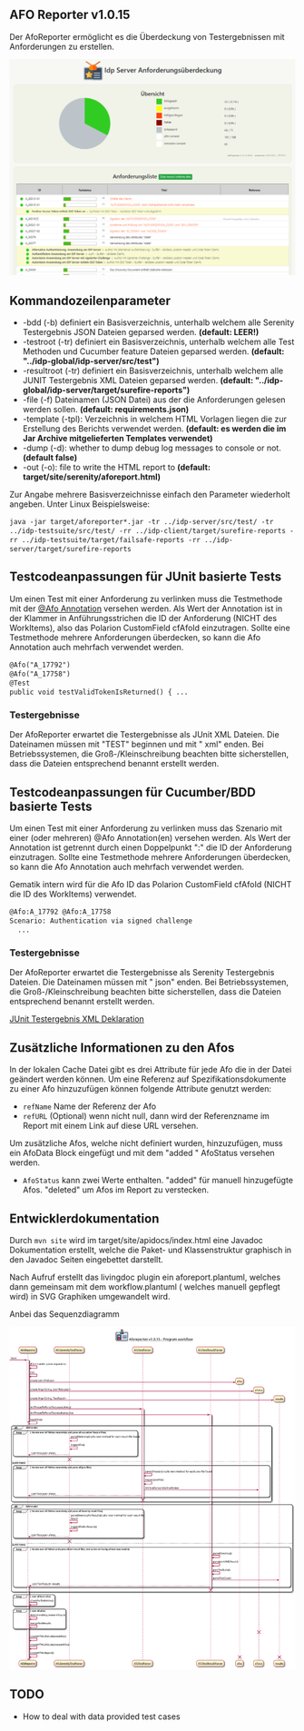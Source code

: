 ## AFO Reporter v1.0.15

Der AfoReporter ermöglicht es die Überdeckung von Testergebnissen mit Anforderungen zu erstellen.

![Afoüberdeckungsbericht](./doc/images/AfoReportExample.png)

## Kommandozeilenparameter

* -bdd (-b) definiert ein Basisverzeichnis, unterhalb welchem alle Serenity Testergebnis JSON Dateien geparsed werden.
  **(default: LEER!)**
* -testroot (-tr) definiert ein Basisverzeichnis, unterhalb welchem alle Test Methoden und Cucumber feature Dateien
  geparsed werden.
  **(default: "../idp-global/idp-server/src/test")**
* -resultroot (-tr) definiert ein Basisverzeichnis, unterhalb welchem alle JUNIT Testergebnis XML Dateien geparsed
  werden.
  **(default: "../idp-global/idp-server/target/surefire-reports")**
* -file (-f) Dateinamen (JSON Datei) aus der die Anforderungen gelesen werden sollen.
  **(default: requirements.json)**
* -template (-tpl): Verzeichnis in welchem HTML Vorlagen liegen die zur Erstellung des Berichts verwendet werden.
  **(default: es werden die im Jar Archive mitgelieferten Templates verwendet)**
* -dump (-d): whether to dump debug log messages to console or not. **(default false)**
* -out (-o): file to write the HTML report to **(default: target/site/serenity/aforeport.html)**

Zur Angabe mehrere Basisverzeichnisse einfach den Parameter wiederholt angeben. Unter Linux Beispielsweise:

```
java -jar target/aforeporter*.jar -tr ../idp-server/src/test/ -tr ../idp-testsuite/src/test/ -rr ../idp-client/target/surefire-reports -rr ../idp-testsuite/target/failsafe-reports -rr ../idp-server/target/surefire-reports
```

## Testcodeanpassungen für JUnit basierte Tests

Um einen Test mit einer Anforderung zu verlinken muss die Testmethode mit
der [@Afo Annotation](src/main/java/de/gematik/idp/tests/Afo.java) versehen werden. Als Wert der Annotation ist in der
Klammer in Anführungsstrichen die ID der Anforderung (NICHT des WorkItems), also das Polarion CustomField cfAfoId
einzutragen. Sollte eine Testmethode mehrere Anforderungen überdecken, so kann die Afo Annotation auch mehrfach
verwendet werden.

```
@Afo("A_17792")
@Afo("A_17758")
@Test
public void testValidTokenIsReturned() { ...
```

### Testergebnisse

Der AfoReporter erwartet die Testergebnisse als JUnit XML Dateien. Die Dateinamen müssen mit "TEST" beginnen und mit "
xml" enden. Bei Betriebssystemen, die Groß-/Kleinschreibung beachten bitte sicherstellen, dass die Dateien entsprechend
benannt erstellt werden.

## Testcodeanpassungen für Cucumber/BDD basierte Tests

Um einen Test mit einer Anforderung zu verlinken muss das Szenario mit einer (oder mehreren) @Afo Annotation(en)
versehen werden. Als Wert der Annotation ist getrennt durch einen Doppelpunkt ":" die ID der Anforderung einzutragen.
Sollte eine Testmethode mehrere Anforderungen überdecken, so kann die Afo Annotation auch mehrfach verwendet werden.

Gematik intern wird für die Afo ID das Polarion CustomField cfAfoId (NICHT die ID des WorkItems) verwendet.

```
@Afo:A_17792 @Afo:A_17758
Scenario: Authentication via signed challenge
  ...
```

### Testergebnisse

Der AfoReporter erwartet die Testergebnisse als Serenity Testergebnis Dateien. Die Dateinamen müssen mit "
json" enden. Bei Betriebssystemen, die Groß-/Kleinschreibung beachten bitte sicherstellen, dass die Dateien entsprechend
benannt erstellt werden.

[JUnit Testergebnis XML Deklaration](https://llg.cubic.org/docs/junit/)

## Zusätzliche Informationen zu den Afos

In der lokalen Cache Datei gibt es drei Attribute für jede Afo die in der Datei geändert werden können. Um eine Referenz
auf Spezifikationsdokumente zu einer Afo hinzuzufügen können folgende Attribute genutzt werden:

* ```refName``` Name der Referenz der Afo
* ```refURL``` (Optional) wenn nicht null, dann wird der Referenzname im Report mit einem Link auf diese URL versehen.

Um zusätzliche Afos, welche nicht definiert wurden, hinzuzufügen, muss ein AfoData Block eingefügt und mit dem "added "
AfoStatus versehen werden.

* ```AfoStatus``` kann zwei Werte enthalten. "added" für manuell hinzugefügte Afos. "deleted" um Afos im Report zu
  verstecken.

## Entwicklerdokumentation

Durch ```mvn site``` wird im target/site/apidocs/index.html eine Javadoc Dokumentation erstellt, welche die Paket- und
Klassenstruktur graphisch in den Javadoc Seiten eingebettet darstellt.

Nach Aufruf erstellt das livingdoc plugin ein aforeport.plantuml, welches dann gemeinsam mit dem workflow.plantuml (
welches manuell gepflegt wird) in SVG Graphiken umgewandelt wird.

Anbei das Sequenzdiagramm

![Sequenzdiagramm](doc/images/workflow.svg)

## TODO

* How to deal with data provided test cases